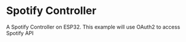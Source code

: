 # Spotify Controller
A Spotify Controller on ESP32. This example will use OAuth2 to access Spotify API
